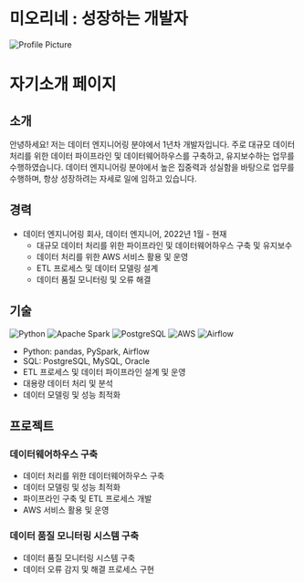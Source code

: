 # 미오리네 : 성장하는 개발자

![Profile Picture](https://i.namu.wiki/i/3eD9RqRx56uwDoE7JlM-P4IDeXXMofXFvHYMNJaQs8lXgk1vyvhiG5_n2OwRuRdZPxmxf-J3v4x7XmFHY6fnqht8guH1LOTDMmML_ypmWvKreTuhD6WlGe5eWRnWNN9TNgoyMVBMsBVPBsE7U21A4Q.webp)

# 자기소개 페이지

## 소개

안녕하세요! 저는 데이터 엔지니어링 분야에서 1년차 개발자입니다. 주로 대규모 데이터 처리를 위한 데이터 파이프라인 및 데이터웨어하우스를 구축하고, 유지보수하는 업무를 수행하였습니다. 데이터 엔지니어링 분야에서 높은 집중력과 성실함을 바탕으로 업무를 수행하며, 항상 성장하려는 자세로 일에 임하고 있습니다.

## 경력

- 데이터 엔지니어링 회사, 데이터 엔지니어, 2022년 1월 - 현재
  - 대규모 데이터 처리를 위한 파이프라인 및 데이터웨어하우스 구축 및 유지보수
  - 데이터 처리를 위한 AWS 서비스 활용 및 운영
  - ETL 프로세스 및 데이터 모델링 설계
  - 데이터 품질 모니터링 및 오류 해결

## 기술

![Python](https://img.shields.io/badge/Python-3776AB?style=for-the-badge&logo=python&logoColor=white)
![Apache Spark](https://img.shields.io/badge/Apache%20Spark-E25A1C?style=for-the-badge&logo=apache-spark&logoColor=white)
![PostgreSQL](https://img.shields.io/badge/PostgreSQL-4169E1?style=for-the-badge&logo=postgresql&logoColor=white)
![AWS](https://img.shields.io/badge/AWS-232F3E?style=for-the-badge&logo=amazon-aws&logoColor=white)
![Airflow](https://img.shields.io/badge/Apache%20Airflow-007A88?style=for-the-badge&logo=apache-airflow&logoColor=white)

- Python: pandas, PySpark, Airflow
- SQL: PostgreSQL, MySQL, Oracle
- ETL 프로세스 및 데이터 파이프라인 설계 및 운영
- 대용량 데이터 처리 및 분석
- 데이터 모델링 및 성능 최적화

## 프로젝트

### 데이터웨어하우스 구축

- 데이터 처리를 위한 데이터웨어하우스 구축
- 데이터 모델링 및 성능 최적화
- 파이프라인 구축 및 ETL 프로세스 개발
- AWS 서비스 활용 및 운영

### 데이터 품질 모니터링 시스템 구축

- 데이터 품질 모니터링 시스템 구축
- 데이터 오류 감지 및 해결 프로세스 구현